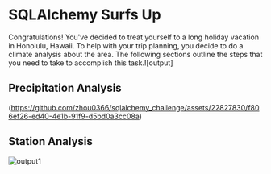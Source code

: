 # SQLAlchemy Surfs Up
Congratulations! You've decided to treat yourself to a long holiday vacation in Honolulu, Hawaii. To help with your trip planning, you decide to do a climate analysis about the area. The following sections outline the steps that you need to take to accomplish this task.![output]

## Precipitation Analysis
(https://github.com/zhou0366/sqlalchemy_challenge/assets/22827830/f806ef26-ed40-4e1b-91f9-d5bd0a3cc08a)

## Station Analysis
![output1](https://github.com/zhou0366/sqlalchemy_challenge/assets/22827830/3a4d49b5-cddd-4321-a963-e4aff907b5dd)
